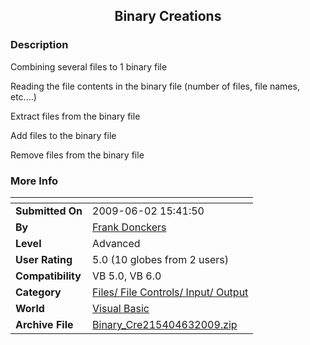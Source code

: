 ﻿<div align="center">

## Binary Creations


</div>

### Description

Combining several files to 1 binary file

Reading the file contents in the binary file (number of files, file names, etc.&#8230;)

Extract files from the binary file

Add files to the binary file

Remove files from the binary file
 
### More Info
 


<span>             |<span>
---                |---
**Submitted On**   |2009-06-02 15:41:50
**By**             |[Frank Donckers](https://github.com/Planet-Source-Code/PSCIndex/blob/master/ByAuthor/frank-donckers.md)
**Level**          |Advanced
**User Rating**    |5.0 (10 globes from 2 users)
**Compatibility**  |VB 5\.0, VB 6\.0
**Category**       |[Files/ File Controls/ Input/ Output](https://github.com/Planet-Source-Code/PSCIndex/blob/master/ByCategory/files-file-controls-input-output__1-3.md)
**World**          |[Visual Basic](https://github.com/Planet-Source-Code/PSCIndex/blob/master/ByWorld/visual-basic.md)
**Archive File**   |[Binary\_Cre215404632009\.zip](https://github.com/Planet-Source-Code/frank-donckers-binary-creations__1-72145/archive/master.zip)








